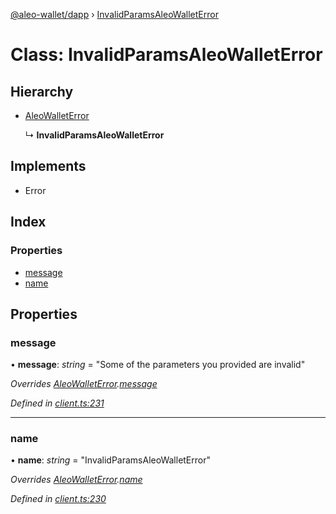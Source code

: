 [@aleo-wallet/dapp](../README.md) › [InvalidParamsAleoWalletError](invalidparamsaleowalleterror.md)

# Class: InvalidParamsAleoWalletError

## Hierarchy

* [AleoWalletError](aleowalleterror.md)

  ↳ **InvalidParamsAleoWalletError**

## Implements

* Error

## Index

### Properties

* [message](invalidparamsaleowalleterror.md#message)
* [name](invalidparamsaleowalleterror.md#name)

## Properties

###  message

• **message**: *string* = "Some of the parameters you provided are invalid"

*Overrides [AleoWalletError](aleowalleterror.md).[message](aleowalleterror.md#message)*

*Defined in [client.ts:231](https://github.com/madfish-solutions/aleowallet-dapp/blob/0871fa5/src/client.ts#L231)*

___

###  name

• **name**: *string* = "InvalidParamsAleoWalletError"

*Overrides [AleoWalletError](aleowalleterror.md).[name](aleowalleterror.md#name)*

*Defined in [client.ts:230](https://github.com/madfish-solutions/aleowallet-dapp/blob/0871fa5/src/client.ts#L230)*
